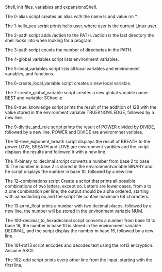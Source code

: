 Shell, init files, variables and expansionsShell.

The 0-alias script creates an alias with the name ls and value rm *.

The 1-hello_you script prints hello user, where user is the current Linux user.

The 2-path script adds /action to the PATH. /action is the last directory the shell looks into when looking for a program.

The 3-path script counts the number of directories in the PATH.

The 4-global_variables script lists environment variables.

The 5-local_variables script lists all local variables and environment variables, and functions.

The 6-create_local_variable script creates a new local variable.

The 7-create_global_variable script creates a new global variable name: BEST and variable: SChool.e

The 8-true_knowledge script prints the result of the addition of 128 with the value stored in the environment variable TRUEKNOWLEDGE, followed by a new line.

The 9-divide_and_rule script prints the result of POWER divided by DIVIDE, followed by a new line, POWER and DIVIDE are environmnet varibles.

The 10-love_exponent_breath script displays the result of BREATH to the power LOVE, BREATH and LOVE are environment varibles and the script displays the results and followed it with a new line.

The 11-binary_to_decimal srcript converts a number from base 2 to base 10.The number in base 2 is stored in the environmentvariable BINARY and he script displays the number in base 10, followed by a new line.

The 12-combinations script Create a script that prints all possible combinations of two letters, except oo. Letters are lower cases, from a to z,one combination per line, the output should be alpha ordered, starting with aa excluding oo,and the script file contain maximum 64 characters.

The 13-print_float prints a number with two decimal places, followed by a new line, the number will be stored in the environment variable NUM.

The 100-decimal_to_hexadecimal script converts a number from base 10 to base 16, the number in base 10 is stored in the environment variable DECIMAL, and the script display the number in base 16, followed by a new line.

The 101-rot13 script encodes and decodes text using the rot13 encryption. Assume ASCII.

The 102-odd script prints every other line from the input, starting with the first line.